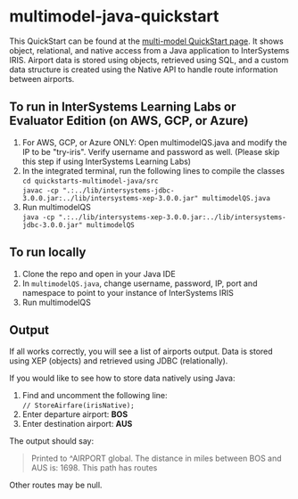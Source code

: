 # multimodel-java-quickstart
This QuickStart can be found at the [multi-model QuickStart page](https://gettingstarted.intersystems.com/multimodel-overview/multimodel-quickstart/). 
It shows object, relational, and native access from a Java application to InterSystems IRIS. Airport data is stored using objects, retrieved using SQL, and a custom data structure is created using the Native API to handle route information between airports.

## To run in InterSystems Learning Labs or Evaluator Edition (on AWS, GCP, or Azure)
1. For AWS, GCP, or Azure ONLY: Open multimodelQS.java and modify the IP to be "try-iris". Verify username and password as well. (Please skip this step if using InterSystems Learning Labs)
2. In the integrated terminal, run the following lines to compile the classes  
`cd quickstarts-multimodel-java/src`  
`javac -cp ".:../lib/intersystems-jdbc-3.0.0.jar:../lib/intersystems-xep-3.0.0.jar" multimodelQS.java`  
3. Run multimodelQS  
`java -cp ".:../lib/intersystems-xep-3.0.0.jar:../lib/intersystems-jdbc-3.0.0.jar" multimodelQS`  

## To run locally
1. Clone the repo and open in your Java IDE
2. In `multimodelQS.java`, change username, password, IP, port and namespace to point to your instance of InterSystems IRIS
3. Run multimodelQS

## Output
If all works correctly, you will see a list of airports output. Data is stored using XEP (objects) and retrieved using JDBC (relationally).  

If you would like to see how to store data natively using Java:
1. Find and uncomment the following line:  
`// StoreAirfare(irisNative);`
2. Enter departure airport: **BOS**
3. Enter destination airport: **AUS**

The output should say:  
>Printed to ^AIRPORT global. The distance in miles between BOS and AUS is: 1698. This path has routes

Other routes may be null.
